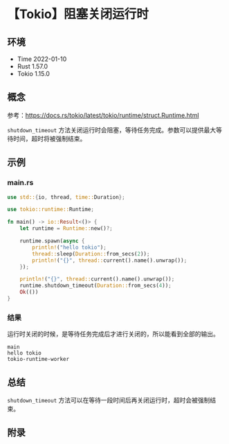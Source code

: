 # 【Tokio】阻塞关闭运行时

## 环境

- Time 2022-01-10
- Rust 1.57.0
- Tokio 1.15.0

## 概念

参考：<https://docs.rs/tokio/latest/tokio/runtime/struct.Runtime.html>  

`shutdown_timeout` 方法关闭运行时会阻塞，等待任务完成。参数可以提供最大等待时间，超时将被强制结束。

## 示例

### main.rs

```rust
use std::{io, thread, time::Duration};

use tokio::runtime::Runtime;

fn main() -> io::Result<()> {
    let runtime = Runtime::new()?;

    runtime.spawn(async {
        println!("hello tokio");
        thread::sleep(Duration::from_secs(2));
        println!("{}", thread::current().name().unwrap());
    });

    println!("{}", thread::current().name().unwrap());
    runtime.shutdown_timeout(Duration::from_secs(4));
    Ok(())
}
```

### 结果

运行时关闭的时候，是等待任务完成后才进行关闭的，所以能看到全部的输出。

```text
main
hello tokio
tokio-runtime-worker
```

## 总结

`shutdown_timeout` 方法可以在等待一段时间后再关闭运行时，超时会被强制结束。

## 附录
